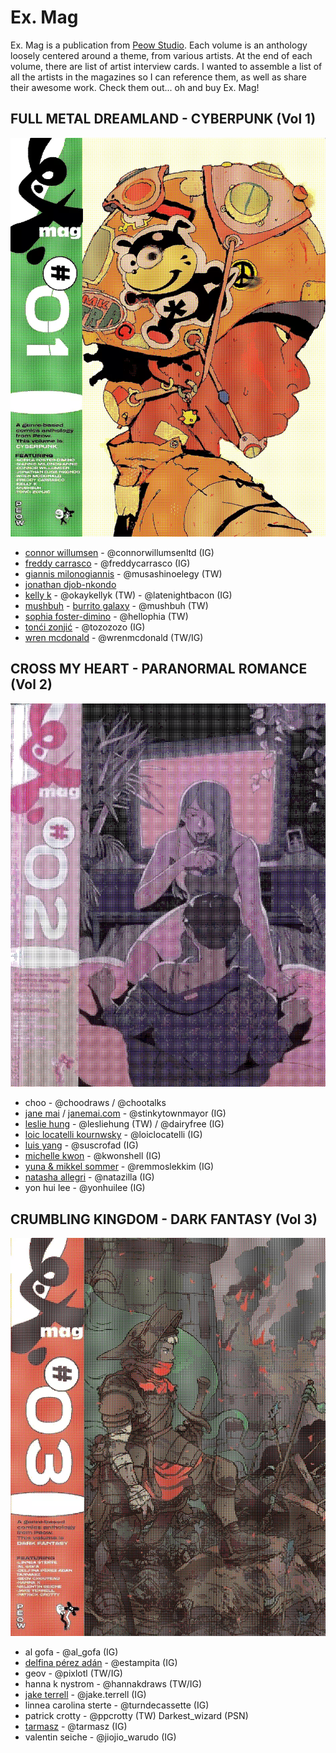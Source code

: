 # Ex. Mag

Ex. Mag is a publication from [Peow Studio](https://peowstudio.com). Each volume is an anthology loosely centered around a theme, from various artists. At the end of each volume, there are list of artist interview cards. I wanted to assemble a list of all the artists in the magazines so I can reference them, as well as share their awesome work. Check them out... oh and buy Ex. Mag!

## FULL METAL DREAMLAND - CYBERPUNK (Vol 1)

<img src="resources/img/dithered_exmag1.png"/>

- [connor willumsen](http://connorwillumsen.com) - @connorwillumsenltd (IG)
- [freddy carrasco](http://freddycarrasco.com) - @freddycarrasco (IG)
- [giannis milonogiannis](http://milonogiannis.com) - @musashinoelegy (TW)
- [jonathan djob-nkondo](http://absenteism.tumblr.com)
- [kelly k](http://okaykellyk.com) - @okaykellyk (TW) - @latenightbacon (IG)
- [mushbuh](http://mushbuh.com) - [burrito galaxy](http://burritogalaxy.com) - @mushbuh (TW)
- [sophia foster-dimino](http://hellophia.com) - @hellophia (TW)
- [tonći zonjić](http://to-zo.com) - @tozozozo (IG)
- [wren mcdonald](http://wrenmcdonald.com) - @wrenmcdonald (TW/IG)

## CROSS MY HEART - PARANORMAL ROMANCE (Vol 2)

<img src="resources/img/dithered_exmag2.png"/>

- choo - @choodraws / @chootalks
- [jane mai](http://janemai.co) / [janemai.com](http://janemai.com) - @stinkytownmayor (IG)
- [leslie hung](http://lesliehung.com) - @lesliehung (TW) / @dairyfree (IG)
- [loic locatelli kournwsky](http://loiclocatelli.com) - @loiclocatelli (IG)
- [luis yang](http://suscrofad.tumblr.com/) - @suscrofad (IG)
- [michelle kwon](http://michellekwon.com) - @kwonshell (IG)
- [yuna & mikkel sommer](http://mikkelsommer.com) - @remmoslekkim (IG)
- [natasha allegri](http://weakacid.com) - @natazilla (IG)
- yon hui lee - @yonhuilee (IG)

## CRUMBLING KINGDOM - DARK FANTASY (Vol 3)

<img src="resources/img/dithered_exmag3.png"/>

- al gofa - @al_gofa (IG)
- [delfina pérez adán](http://estampita.tumblr.com) - @estampita (IG)
- geov - @pixlotl (TW/IG)
- hanna k nystrom - @hannakdraws (TW/IG)
- [jake terrell](http://jaketerrell.biz) - @jake.terrell (IG)
- linnea carolina sterte - @turndecassette (IG)
- patrick crotty - @ppcrotty (TW) Darkest_wizard (PSN)
- [tarmasz](http://rascassebxl.com) - @tarmasz (IG)
- valentin seiche - @jiojio_warudo (IG)
